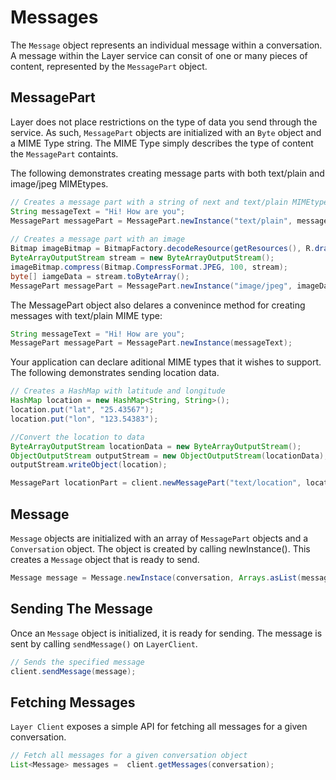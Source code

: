 # Messages

The `Message` object represents an individual message within a conversation. A message within the Layer service can consit of one or many pieces of content, represented by the `MessagePart` object. 

## MessagePart 

Layer does not place restrictions on the type of data you send through the service. As such, `MessagePart` objects are initialized with an `Byte` object and a MIME Type string. The MIME Type simply describes the type of content the `MessagePart` containts.

The following demonstrates creating message parts with both text/plain and image/jpeg MIMEtypes. 

```java
// Creates a message part with a string of next and text/plain MIMEtype. 
String messageText = "Hi! How are you";
MessagePart messagePart = MessagePart.newInstance("text/plain", messageText.getBytes());
                                                               
// Creates a message part with an image
Bitmap imageBitmap = BitmapFactory.decodeResource(getResources(), R.drawable.back_icon);
ByteArrayOutputStream stream = new ByteArrayOutputStream();
imageBitmap.compress(Bitmap.CompressFormat.JPEG, 100, stream);
byte[] iamgeData = stream.toByteArray();
MessagePart messagePart = MessagePart.newInstance("image/jpeg", imageData);
```

The MessagePart object also delares a convenince method for creating messages with text/plain MIME type:

```java
String messageText = "Hi! How are you";
MessagePart messagePart = MessagePart.newInstance(messageText);
```

Your application can declare aditional MIME types that it wishes to support. The following demonstrates sending location data.

```java
// Creates a HashMap with latitude and longitude
HashMap location = new HashMap<String, String>();
location.put("lat", "25.43567");
location.put("lon", "123.54383");

//Convert the location to data
ByteArrayOutputStream locationData = new ByteArrayOutputStream();
ObjectOutputStream outputStream = new ObjectOutputStream(locationData);
outputStream.writeObject(location);

MessagePart locationPart = client.newMessagePart("text/location", locationData.toByteArray());
```

## Message 

`Message` objects are initialized with an array of `MessagePart` objects and a `Conversation` object. The object is created by calling newInstance(). This creates a `Message` object that is ready to send.

```java
Message message = Message.newInstace(conversation, Arrays.asList(messagePart))
```

## Sending The Message

Once an `Message` object is initialized, it is ready for sending. The message is sent by calling `sendMessage()` on `LayerClient`.

```java
// Sends the specified message
client.sendMessage(message);
```

## Fetching Messages

`Layer Client` exposes a simple API for fetching all messages for a given conversation. 

```java
// Fetch all messages for a given conversation object
List<Message> messages =  client.getMessages(conversation);
```
